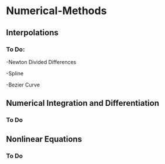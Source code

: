 # Numerical-Methods

## Interpolations
### To Do:

-Newton Divided Differences

-Spline

-Bezier Curve
  
## Numerical Integration and Differentiation
### To Do

## Nonlinear Equations
### To Do
  
